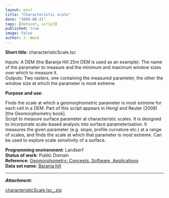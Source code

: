 ```yaml
---
layout: post
title: "Characteristic scale"
date: "2009-08-21"
tags: [dataset, script]
published: true
image: false
author: J. Wood
---
```


**Short title**:  characteristicScale.lsc

Inputs: A DEM (the Baranja Hill 25m DEM is used as an example). The name of the parameter to measure and the minimum and maximum window sizes over which to measure it.  
Outputs: Two rasters, one containing the measured parameter, the other the window size at which the parameter is most extreme.

**Purpose and use**: 

Finds the scale at which a geomorphometric parameter is most extreme for each cell in a DEM. Part of this script appears in Hengl and Reuter (2008) \[the Geomorphometry book\].  
Script to measure surface parameter at characteristic scales. It is designed to incorporate scale-based analysis into surface parameterisation. It measures the given parameter (e.g. slope, profile curvature etc.) at a range of scales, and finds the scale at which that parameter is most extreme. Can be used to explore scale sensitivity of a surface.

**Programming environment**:  Landserf  
**Status of work**:  Public Domain  
**Reference**:  [Geomorphometry: Concepts, Software, Applications](https://books.google.com.gi/books?id=u33ArNw4BacC&printsec=frontcover&source=gbs_book_other_versions_r&cad=4#v=onepage&q&f=false)  
**Data set name**:  [Baranja hill]({{site.baseurl}}/2020/06/30/baranja-hill)

* * *

**_Attachment:_**

[characteristicScale.lsc_.zip]({{site.baseurl}}/uploads/datasets/characteristicScale.lsc_.zip)
